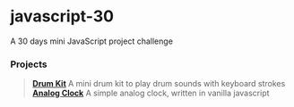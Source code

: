 # javascript-30

A 30 days mini JavaScript project challenge

### Projects
> [**Drum Kit**](https://github.com/npranto/javascript-30/tree/master/drum-kit) A mini drum kit to play drum sounds with keyboard strokes    <br/>
> [**Analog Clock**](https://github.com/npranto/javascript-30/tree/master/analog-clock) A simple analog clock, written in vanilla javascript
